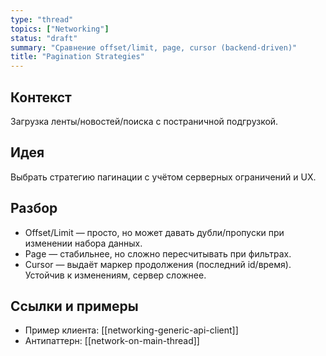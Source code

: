 ```yaml
---
type: "thread"
topics: ["Networking"]
status: "draft"
summary: "Сравнение offset/limit, page, cursor (backend-driven)"
title: "Pagination Strategies"
---
```


## Контекст
Загрузка ленты/новостей/поиска с постраничной подгрузкой.

## Идея
Выбрать стратегию пагинации с учётом серверных ограничений и UX.

## Разбор
- Offset/Limit — просто, но может давать дубли/пропуски при изменении набора данных.
- Page — стабильнее, но сложно пересчитывать при фильтрах.
- Cursor — выдаёт маркер продолжения (последний id/время). Устойчив к изменениям, сервер сложнее.

## Ссылки и примеры
- Пример клиента: [[networking-generic-api-client]]
- Антипаттерн: [[network-on-main-thread]]

